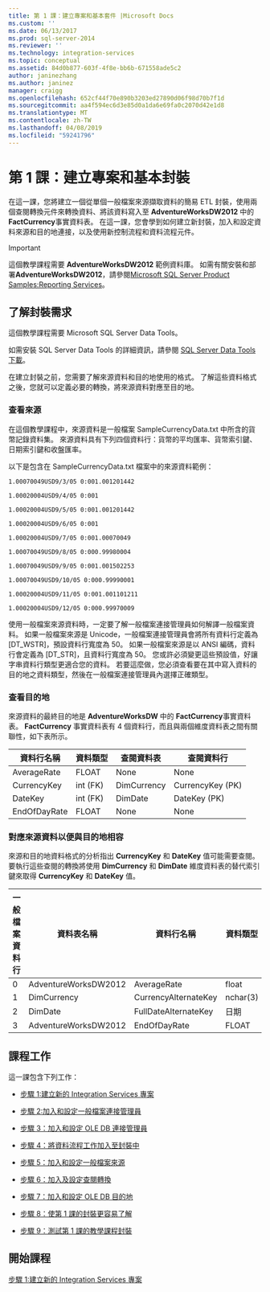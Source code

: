 ```yaml
---
title: 第 1 課：建立專案和基本套件 |Microsoft Docs
ms.custom: ''
ms.date: 06/13/2017
ms.prod: sql-server-2014
ms.reviewer: ''
ms.technology: integration-services
ms.topic: conceptual
ms.assetid: 84d0b877-603f-4f8e-bb6b-671558ade5c2
author: janinezhang
ms.author: janinez
manager: craigg
ms.openlocfilehash: 652cf44f70e890b3203ed27890d06f98d70b7f1d
ms.sourcegitcommit: aa4f594ec6d3e85d0a1da6e69fa0c2070d42e1d8
ms.translationtype: MT
ms.contentlocale: zh-TW
ms.lasthandoff: 04/08/2019
ms.locfileid: "59241796"
---
```

# <a name="lesson-1-creating-the-project-and-basic-package"></a>第 1 課：建立專案和基本封裝
  在這一課，您將建立一個從單個一般檔案來源擷取資料的簡易 ETL 封裝，使用兩個查閱轉換元件來轉換資料、將該資料寫入至 **AdventureWorksDW2012** 中的 **FactCurrency**事實資料表。 在這一課，您會學到如何建立新封裝，加入和設定資料來源和目的地連接，以及使用新控制流程和資料流程元件。  
  
> [!IMPORTANT]  
>  這個教學課程需要 **AdventureWorksDW2012** 範例資料庫。 如需有關安裝和部署**AdventureWorksDW2012**，請參閱[Microsoft SQL Server Product Samples:Reporting Services](https://archive.codeplex.com/?p=msftrsprodsamples)。  
  
## <a name="understanding-the-package-requirements"></a>了解封裝需求  
 這個教學課程需要 Microsoft SQL Server Data Tools。  
  
 如需安裝 SQL Server Data Tools 的詳細資訊，請參閱 [SQL Server Data Tools 下載](https://docs.microsoft.com/sql/ssdt/download-sql-server-data-tools-ssdt?view=sql-server-2017)。  
  
 在建立封裝之前，您需要了解來源資料和目的地使用的格式。 了解這些資料格式之後，您就可以定義必要的轉換，將來源資料對應至目的地。  
  
### <a name="looking-at-the-source"></a>查看來源  
 在這個教學課程中，來源資料是一般檔案 SampleCurrencyData.txt 中所含的貨幣記錄資料集。 來源資料具有下列四個資料行：貨幣的平均匯率、貨幣索引鍵、日期索引鍵和收盤匯率。  
  
 以下是包含在 SampleCurrencyData.txt 檔案中的來源資料範例：  
  
 `1.00070049USD9/3/05 0:001.001201442`  
  
 `1.00020004USD9/4/05 0:001`  
  
 `1.00020004USD9/5/05 0:001.001201442`  
  
 `1.00020004USD9/6/05 0:001`  
  
 `1.00020004USD9/7/05 0:001.00070049`  
  
 `1.00070049USD9/8/05 0:000.99980004`  
  
 `1.00070049USD9/9/05 0:001.001502253`  
  
 `1.00070049USD9/10/05 0:000.99990001`  
  
 `1.00020004USD9/11/05 0:001.001101211`  
  
 `1.00020004USD9/12/05 0:000.99970009`  
  
 使用一般檔案來源資料時，一定要了解一般檔案連接管理員如何解譯一般檔案資料。 如果一般檔案來源是 Unicode，一般檔案連接管理員會將所有資料行定義為 [DT_WSTR]，預設資料行寬度為 50。 如果一般檔案來源是以 ANSI 編碼，資料行會定義為 [DT_STR]，且資料行寬度為 50。 您或許必須變更這些預設值，好讓字串資料行類型更適合您的資料。 若要這麼做，您必須查看要在其中寫入資料的目的地之資料類型，然後在一般檔案連接管理員內選擇正確類型。  
  
### <a name="looking-at-the-destination"></a>查看目的地  
 來源資料的最終目的地是 **AdventureWorksDW** 中的 **FactCurrency**事實資料表。 **FactCurrency** 事實資料表有 4 個資料行，而且與兩個維度資料表之間有關聯性，如下表所示。  
  
|資料行名稱|資料類型|查閱資料表|查閱資料行|  
|-----------------|---------------|------------------|-------------------|  
|AverageRate|FLOAT|None|None|  
|CurrencyKey|int (FK)|DimCurrency|CurrencyKey (PK)|  
|DateKey|int (FK)|DimDate|DateKey (PK)|  
|EndOfDayRate|FLOAT|None|None|  
  
### <a name="mapping-source-data-to-be-compatible-with-the-destination"></a>對應來源資料以便與目的地相容  
 來源和目的地資料格式的分析指出 **CurrencyKey** 和 **DateKey** 值可能需要查閱。 要執行這些查閱的轉換將使用 **DimCurrency** 和 **DimDate** 維度資料表的替代索引鍵來取得 **CurrencyKey** 和 **DateKey** 值。  
  
|一般檔案資料行|資料表名稱|資料行名稱|資料類型|  
|----------------------|----------------|-----------------|---------------|  
|0|AdventureWorksDW2012|AverageRate|float|  
|1|DimCurrency|CurrencyAlternateKey|nchar(3)|  
|2|DimDate|FullDateAlternateKey|日期|  
|3|AdventureWorksDW2012|EndOfDayRate|FLOAT|  
  
## <a name="lesson-tasks"></a>課程工作  
 這一課包含下列工作：  
  
-   [步驟 1:建立新的 Integration Services 專案](lesson-1-1-creating-a-new-integration-services-project.md)  
  
-   [步驟 2:加入和設定一般檔案連接管理員](lesson-1-2-adding-and-configuring-a-flat-file-connection-manager.md)  
  
-   [步驟 3：加入和設定 OLE DB 連接管理員](lesson-1-3-adding-and-configuring-an-ole-db-connection-manager.md)  
  
-   [步驟 4：將資料流程工作加入至封裝中](lesson-1-4-adding-a-data-flow-task-to-the-package.md)  
  
-   [步驟 5：加入和設定一般檔案來源](lesson-1-5-adding-and-configuring-the-flat-file-source.md)  
  
-   [步驟 6：加入及設定查閱轉換](lesson-1-6-adding-and-configuring-the-lookup-transformations.md)  
  
-   [步驟 7：加入和設定 OLE DB 目的地](lesson-1-7-adding-and-configuring-the-ole-db-destination.md)  
  
-   [步驟 8：使第 1 課的封裝更容易了解](lesson-1-8-making-the-lesson-1-package-easier-to-understand.md)  
  
-   [步驟 9：測試第 1 課的教學課程封裝](lesson-1-9-testing-the-lesson-1-tutorial-package.md)  
  
## <a name="start-the-lesson"></a>開始課程  
 [步驟 1:建立新的 Integration Services 專案](lesson-1-1-creating-a-new-integration-services-project.md)  
  
  
